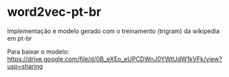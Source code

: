 # word2vec-pt-br
Implementação e modelo gerado com o treinamento (trigram) da wikipedia em pt-br

Para baixar o modelo: https://drive.google.com/file/d/0B_eXEo_eUPCDWnJ0YWtUdW1kVFk/view?usp=sharing
